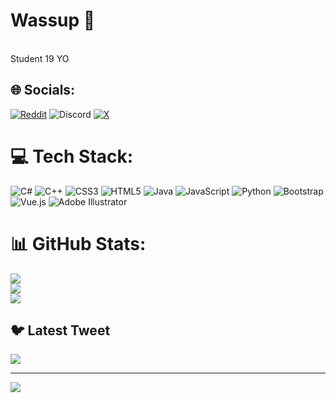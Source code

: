# Wassup 👋
<br>Student 19 YO


## 🌐 Socials:
[![Reddit](https://img.shields.io/badge/Reddit-%23FF4500.svg?logo=Reddit&logoColor=white)](https://reddit.com/user/ZetMGC) ![Discord](https://img.shields.io/badge/Discord-%237289DA.svg?logo=discord&logoColor=white) [![X](https://img.shields.io/badge/X-black.svg?logo=X&logoColor=white)](https://x.com/zetmgc)

# 💻 Tech Stack:
![C#](https://img.shields.io/badge/c%23-%23239120.svg?style=for-the-badge&logo=csharp&logoColor=white) ![C++](https://img.shields.io/badge/c++-%2300599C.svg?style=for-the-badge&logo=c%2B%2B&logoColor=white) ![CSS3](https://img.shields.io/badge/css3-%231572B6.svg?style=for-the-badge&logo=css3&logoColor=white) ![HTML5](https://img.shields.io/badge/html5-%23E34F26.svg?style=for-the-badge&logo=html5&logoColor=white) ![Java](https://img.shields.io/badge/java-%23ED8B00.svg?style=for-the-badge&logo=openjdk&logoColor=white) ![JavaScript](https://img.shields.io/badge/javascript-%23323330.svg?style=for-the-badge&logo=javascript&logoColor=%23F7DF1E) ![Python](https://img.shields.io/badge/python-3670A0?style=for-the-badge&logo=python&logoColor=ffdd54) ![Bootstrap](https://img.shields.io/badge/bootstrap-%238511FA.svg?style=for-the-badge&logo=bootstrap&logoColor=white) ![Vue.js](https://img.shields.io/badge/vue.js-%2335495e.svg?style=for-the-badge&logo=vuedotjs&logoColor=%234FC08D) ![Adobe Illustrator](https://img.shields.io/badge/adobe%20illustrator-%23FF9A00.svg?style=for-the-badge&logo=adobe%20illustrator&logoColor=white)
# 📊 GitHub Stats:
![](https://github-readme-stats.vercel.app/api?username=ZetMGC&theme=dark&hide_border=false&include_all_commits=true&count_private=true)<br/>
![](https://github-readme-streak-stats.herokuapp.com/?user=ZetMGC&theme=dark&hide_border=false)<br/>
![](https://github-readme-stats.vercel.app/api/top-langs/?username=ZetMGC&theme=dark&hide_border=false&include_all_commits=true&count_private=true&layout=compact)

## 🐦 Latest Tweet
[![](https://gtce.itsvg.in/api?username=ZetMGC)](https://github.com/VishwaGauravIn/github-twitter-card-embed)

---
[![](https://visitcount.itsvg.in/api?id=ZetMGC&icon=0&color=0)](https://visitcount.itsvg.in)

<!-- Proudly created with GPRM ( https://gprm.itsvg.in ) -->
